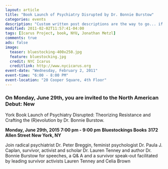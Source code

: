 ```yaml
---
layout: article
title: "Book Launch of Psychiatry Disrupted by Dr. Bonnie Burstow"
categories: events
description: "Custom written post descriptions are the way to go... if you're not lazy."
modified: 2011-02-02T11:57:41-04:00
tags: [Icarus Project, book, NYU, Jonathan Metzl]
comments: true
ads: false
image:
  teaser: bluestocking-400x250.jpg
  feature: bluestocking.jpg
  credit: NYC Icarus
  creditlink: http://www.nycicarus.org
event-date: "Wednesday, February 2, 2011"
event-time: "6:00 - 8:00 PM"
event-location: "20 Cooper Square, 4th Floor"
---
```

### On Monday, June 29th, you are invited to the North American Debut: New
York Book Launch of Psychiatry Disrupted: Theorizing Resistance and
Crafting the (R)evolution by Dr. Bonnie Burstow.

**Monday, June 29th, 2015**
**7:00 pm - 9:00 pm**
**Bluestockings Books**
**3172 Allen Street**
**New York, NY**

Join radical psychiatrist Dr. Peter Breggin, feminist psychologist Dr.
Paula J. Caplan, survivor, activist and scholar Dr. Lauren Tenney and
author Dr. Bonnie Burstow for speeches, a Q& A and a survivor
speak-out facilitated by leading survivor activists Lauren Tenney and
Celia Brown


